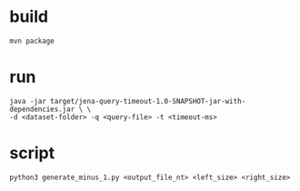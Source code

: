 # build
```
mvn package
```
# run

```
java -jar target/jena-query-timeout-1.0-SNAPSHOT-jar-with-dependencies.jar \ \
-d <dataset-folder> -q <query-file> -t <timeout-ms>
```


# script
```
python3 generate_minus_1.py <output_file_nt> <left_size> <right_size>
```